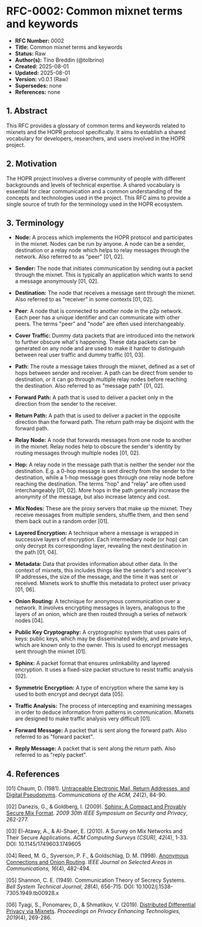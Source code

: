 # RFC-0002: Common mixnet terms and keywords

- **RFC Number:** 0002
- **Title:** Common mixnet terms and keywords
- **Status:** Raw
- **Author(s):** Tino Breddin (@tolbrino)
- **Created:** 2025-08-01
- **Updated:** 2025-08-01
- **Version:** v0.0.1 (Raw)
- **Supersedes:** none
- **References:** none

## 1. Abstract

This RFC provides a glossary of common terms and keywords related to mixnets and
the HOPR protocol specifically.
It aims to establish a shared vocabulary for developers, researchers, and users
involved in the HOPR project.

## 2. Motivation

The HOPR project involves a diverse community of people with different
backgrounds and levels of technical expertise. A shared vocabulary is essential
for clear communication and a common understanding of the concepts and
technologies used in the project. This RFC aims to provide a single source of
truth for the terminology used in the HOPR ecosystem.

## 3. Terminology

- **Node:** A process which implements the HOPR protocol and participates in
  the mixnet. Nodes can be run by anyone. A node can be a sender, destination or
  a relay node which helps to relay messages through the network. Also referred to as "peer" [01, 02].

- **Sender:** The node that initiates communication by sending out a packet
  through the mixnet. This is typically an application which wants to send a message anonymously [01, 02].

- **Destination:** The node that receives a message sent through the mixnet. Also
  referred to as "receiver" in some contexts [01, 02].

- **Peer**: A node that is connected to another node in the p2p network.
  Each peer has a unique identifier and can communicate with other peers.
  The terms "peer" and "node" are often used interchangeably.

- **Cover Traffic:** Dummy data packets that are introduced into the network to
  further obscure what's happening. These data packets can be generated on any
  node and are used to make it harder to distinguish between real user traffic
  and dummy traffic [01, 03].

- **Path:** The route a message takes through the mixnet, defined as a set of
  hops between sender and receiver. A path can be direct from sender to destination,
  or it can go through multiple relay nodes before reaching the destination.
  Also referred to as "message path" [01, 02].

- **Forward Path:** A path that is used to deliver a packet only in the direction
  from the sender to the receiver.

- **Return Path:** A path that is used to deliver a packet in the opposite direction
  than the forward path. The return path may be disjoint with the forward path.

- **Relay Node:** A node that forwards messages from one node to another
  in the mixnet. Relay nodes help to obscure the sender's identity by routing
  messages through multiple nodes [01, 02].

- **Hop:** A relay node in the message path that is neither the sender nor the
  destination. E.g. a 0-hop message is sent directly from the sender to the
  destination, while a 1-hop message goes through one relay node before reaching
  the destination. The terms "hop" and "relay" are often used interchangeably [01, 02].
  More hops in the path generally increase the anonymity of the message, but also
  increase latency and cost.

- **Mix Nodes:** These are the proxy servers that make up the mixnet. They
  receive messages from multiple senders, shuffle them, and then send them back
  out in a random order [01].

- **Layered Encryption:** A technique where a message is wrapped in successive
  layers of encryption. Each intermediary node (or hop) can only decrypt its
  corresponding layer, revealing the next destination in the path [01, 04].

- **Metadata:** Data that provides information about other data. In the context
  of mixnets, this includes things like the sender's and receiver's IP
  addresses, the size of the message, and the time it was sent or received.
  Mixnets work to shuffle this metadata to protect user privacy [01, 06].

- **Onion Routing:** A technique for anonymous communication over a network. It
  involves encrypting messages in layers, analogous to the layers of an onion,
  which are then routed through a series of network nodes [04].

- **Public Key Cryptography:** A cryptographic system that uses pairs of keys:
  public keys, which may be disseminated widely, and private keys, which are
  known only to the owner. This is used to encrypt messages sent through the
  mixnet [01].

- **Sphinx:** A packet format that ensures unlinkability and layered encryption.
  It uses a fixed-size packet structure to resist traffic analysis [02].

- **Symmetric Encryption:** A type of encryption where the same key is used to both encrypt and decrypt data [05].

- **Traffic Analysis:** The process of intercepting and examining messages in
  order to deduce information from patterns in communication. Mixnets are
  designed to make traffic analysis very difficult [01].

- **Forward Message:** A packet that is sent along the forward path. Also referred
  to as "forward packet".

- **Reply Message:** A packet that is sent along the return path. Also referred
  to as "reply packet".

## 4. References

[01] Chaum, D. (1981). [Untraceable Electronic Mail, Return Addresses, and Digital Pseudonyms](https://www.freehaven.net/anonbib/cache/chaum-mix.pdf). _Communications of the ACM, 24_(2), 84-90.

[02] Danezis, G., & Goldberg, I. (2009). [Sphinx: A Compact and Provably Secure Mix Format](https://cypherpunks.ca/~iang/pubs/Sphinx_Oakland09.pdf). _2009 30th IEEE Symposium on Security and Privacy_, 262-277.

[03] El-Atawy, A., & Al-Shaer, E. (2010). A Survey on Mix Networks and Their Secure Applications. _ACM Computing Surveys (CSUR), 42_(4), 1-33. DOI: 10.1145/1749603.1749605

[04] Reed, M. G., Syverson, P. F., & Goldschlag, D. M. (1998). [Anonymous Connections and Onion Routing](https://www.onion-router.net/Publications/JSAC-1998.pdf). _IEEE Journal on Selected Areas in Communications, 16_(4), 482-494.

[05] Shannon, C. E. (1949). Communication Theory of Secrecy Systems. _Bell System Technical Journal, 28_(4), 656-715. DOI: 10.1002/j.1538-7305.1949.tb00928.x

[06] Tyagi, S., Ponomarev, D., & Shmatikov, V. (2019). [Distributed Differential Privacy via Mixnets](https://petsymposium.org/2019/files/papers/issue4/popets-2019-0069.pdf). _Proceedings on Privacy Enhancing Technologies, 2019_(4), 269-286.

